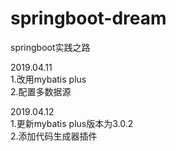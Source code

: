 # springboot-dream
springboot实践之路

2019.04.11  
1.改用mybatis plus  
2.配置多数据源


2019.04.12  
1.更新mybatis plus版本为3.0.2  
2.添加代码生成器插件 